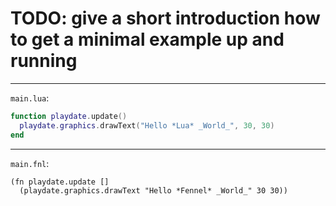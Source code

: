 # TODO: give a short introduction how to get a minimal example up and running

----------------------------------------------------------------------------------------------------

`main.lua`:
```lua
function playdate.update()
  playdate.graphics.drawText("Hello *Lua* _World_", 30, 30)
end
```
----------------------------------------------------------------------------------------------------

`main.fnl`:
```fennel
(fn playdate.update []
  (playdate.graphics.drawText "Hello *Fennel* _World_" 30 30))
```
